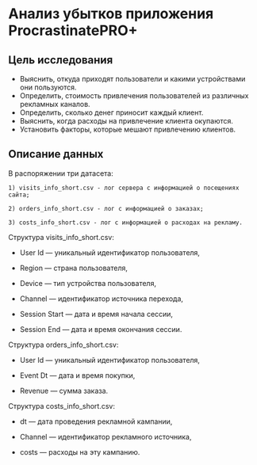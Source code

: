 # Анализ убытков приложения ProcrastinatePRO+

## Цель исследования
- Выяснить, откуда приходят пользователи и какими устройствами они пользуются.
- Определить, стоимость привлечения пользователей из различных рекламных каналов.
- Определить, сколько денег приносит каждый клиент.
- Выяснить, когда расходы на привлечение клиента окупаются.
- Установить факторы, которые мешают привлечению клиентов.

## Описание данных

В распоряжении три датасета: 

    1) visits_info_short.csv - лог сервера с информацией о посещениях сайта; 

    2) orders_info_short.csv - лог с информацией о заказах; 

    3) costs_info_short.csv - лог с информацией о расходах на рекламу.

Структура visits_info_short.csv:

* User Id — уникальный идентификатор пользователя,
    
* Region — страна пользователя,

* Device — тип устройства пользователя,

* Channel — идентификатор источника перехода,

* Session Start — дата и время начала сессии,

* Session End — дата и время окончания сессии.

Структура orders_info_short.csv:

* User Id — уникальный идентификатор пользователя,

* Event Dt — дата и время покупки,

* Revenue — сумма заказа.

Структура costs_info_short.csv:

* dt — дата проведения рекламной кампании,

* Channel — идентификатор рекламного источника,

* costs — расходы на эту кампанию.

